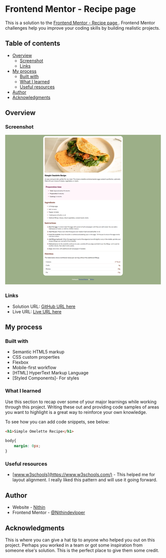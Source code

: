 # Frontend Mentor - Recipe page


This is a solution to the [Frontend Mentor - Recipe page
](https://www.frontendmentor.io/challenges/qr-code-component-iux_sIO_H). Frontend Mentor challenges help you improve your coding skills by building realistic projects. 

## Table of contents

- [Overview](#overview)
  - [Screenshot](#screenshot)
  - [Links](#links)
- [My process](#my-process)
  - [Built with](#built-with)
  - [What I learned](#what-i-learned)
  - [Useful resources](#useful-resources)
- [Author](#author)
- [Acknowledgments](#acknowledgments)


## Overview

### Screenshot

![alt text](/recipe-page-main/design/Recipe%20page%20Screenshot.png)
### Links

- Solution URL: [GitHub URL here](https://github.com/Nithindevloper/qr-code-component-main.git)
- Live URL: [Live URL here](https://recipe-menu-page.netlify.app/recipe-page-main/)

## My process

### Built with

- Semantic HTML5 markup
- CSS custom properties
- Flexbox
- Mobile-first workflow
- [HTML] HyperText Markup Language
- [Styled Components]- For styles


### What I learned

Use this section to recap over some of your major learnings while working through this project. Writing these out and providing code samples of areas you want to highlight is a great way to reinforce your own knowledge.

To see how you can add code snippets, see below:

```html
<h1>Simple Omelette Recipe</h1>
```
```css
body{
    margin: 0px; 
}
```

### Useful resources

- [www.w3schools](https://www.w3schools.com/) - This helped me for layout alignment. I really liked this pattern and will use it going forward.


## Author

- Website - [Nithin](https://www.your-site.com)
- Frontend Mentor - [@Nithindevloper](https://www.frontendmentor.io/profile/yourusername)


## Acknowledgments

This is where you can give a hat tip to anyone who helped you out on this project. Perhaps you worked in a team or got some inspiration from someone else's solution. This is the perfect place to give them some credit.


